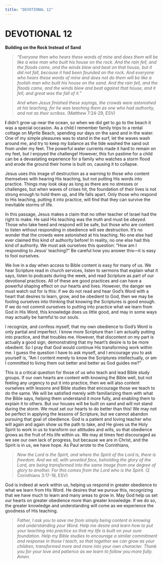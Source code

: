 ```yaml
---
title: "DEVOTIONAL 12"
---
```

# DEVOTIONAL 12

**Building on the Rock Instead of Sand**

> *“Everyone then who hears these words of mine and does them will be
> like a wise man who built his house on the rock. And the rain fell,
> and the floods came, and the winds blew and beat on that house, but it
> did not fall, because it had been founded on the rock. And everyone
> who hears these words of mine and does not do them will be like a
> foolish man who built his house on the sand. And the rain fell, and
> the floods came, and the winds blew and beat against that house, and
> it fell, and great was the fall of it.”*
>
> *And when Jesus finished these sayings, the crowds were astonished at
> his teaching, for he was teaching them as one who had authority, and
> not as their scribes.* (Matthew 7:24-29, ESV)

**I** didn’t grow up near the ocean, so when we did get to go to the
beach it was a special occasion. As a child I remember family trips to a
rental cottage on Myrtle Beach, spending our days on the sand and in the
water. One of my simple pleasures was to stand in the surf, let the
waves wash around me, and try to keep my balance as the tide washed the
sand out from under my feet. The powerful water currents made it hard to
remain on my feet, but I enjoyed the challenge! However, this fun
pastime for a child can be a devastating experience for a family who
watches a storm flood and erode the ground their home is built on,
causing it to collapse.

Jesus uses this image of destruction as a warning to those who content
themselves with hearing His teaching, but not putting His words into
practice. Things may look okay as long as there are no stresses or
challenges, but when waves of crises hit, the foundation of their lives
is not strong enough to hold them up, and life falls apart. Only those
who respond to His teaching, putting it into practice, will find that
they can survive the inevitable storms of life.

In this passage, Jesus makes a claim that no other teacher of Israel had
the right to make. He said His teaching was the *truth* and must be
*obeyed*. Those who take heed and respond will be safe, but those who
are content to listen without responding in obedience will see
destruction. It’s no wonder that the crowds were astonished at his
teaching. No one else had ever claimed this kind of authority before! In
reality, no one else had this kind of authority. We must ask ourselves
this question: “How am I responding to Jesus’ teaching?” Be careful how
you answer this—it is easy to fool ourselves.

We live in a day when access to Bible content is easy for many of us. We
hear Scripture read in church services, listen to sermons that explain
what it says, listen to podcasts during the week, and read Scripture as
part of our devotional practices. All of these are good practices and
can have a powerful shaping effect on our hearts and lives. However, the
danger we must watch out for is this: if we do not read and hear God’s
Word with a heart that desires to learn, grow, and be obedient to God,
then we may be fooling ourselves into thinking that knowing the
Scriptures is good enough. If we do not commit ourselves to putting into
practice what we learn from God in His Word, this knowledge does us
little good, and may in some ways may actually be harmful to our souls.

I recognize, and confess myself, that my own obedience to God’s Word is
only partial and imperfect. I know more Scripture than I am actually
putting into practice, and that troubles me. However, that discontent on
my part is actually a good sign, demonstrating that my heart’s desire is
to be more obedient. So I pray that God would continue His transforming
work within me. I guess the question I have to ask myself, and I
encourage you to ask yourself is, “Am I content merely to know the
Scriptures intellectually, or am I committed to living them out better
and better as God guides me?”

This is a critical question for those of us who teach and lead Bible
study groups. If our own hearts are content with knowing the Bible well,
but not feeling any urgency to put it into practice, then we will also
content ourselves with lessons and Bible studies that encourage those we
teach to do the same. We will be satisfied merely with familiarizing
them with what the Bible says, helping them understand it more fully,
and enabling them to explain it to others. But our houses will be built
on sand and will not stand during the storm. We must set our hearts to
do better than this! We may not be perfect in applying the lessons of
Scripture, but we cannot abandon pursuing that goal of obedience. God is
a patient and loving teacher who will again and again show us the path
to take, and He gives us the Holy Spirit to work in us to transform our
attitudes and wills, so that obedience grows as the fruit of His life
within us. We may at times feel discouraged as we see our own lack of
progress, but because we are in Christ, and the Spirit is in us, we have
hope. As Paul wrote to the Corinthians,

> *Now the Lord is the Spirit, and where the Spirit of the Lord is,
> there is freedom. And we all, with unveiled face, beholding the glory
> of the Lord, are being transformed into the same image from one degree
> of glory to another. For this comes from the Lord who is the Spirit.*
> (2 Corinthians 3:17-18, ESV)

God is indeed at work within us, helping us respond in greater obedience
to what we learn from His Word. He desires that we pursue this,
recognizing that we have much to learn and many areas to grow in. May
God help us set our hearts on greater obedience more than greater
knowledge. If we do so, the greater knowledge and understanding will
come as we experience the goodness of His teaching.

> *Father, I ask you to save me from simply being content in knowing and
> understanding your Word. Help me desire and learn how to put your
> teaching into practice so that my life is built on your sure
> foundation. Help my Bible studies to encourage a similar commitment
> and response in those I teach, so that together we can grow as your
> children, transformed more and more into your own character. Thank you
> for your love and patience as we learn to follow you more fully.
> Amen.*
